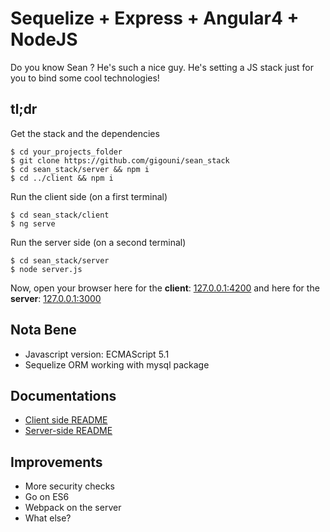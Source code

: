 # Sequelize + Express + Angular4 + NodeJS

Do you know Sean ? He's such a nice guy. He's setting a JS stack just for you to bind some cool technologies!

## tl;dr

Get the stack and the dependencies

```shell
$ cd your_projects_folder
$ git clone https://github.com/gigouni/sean_stack
$ cd sean_stack/server && npm i
$ cd ../client && npm i
``` 

Run the client side (on a first terminal)

```shell
$ cd sean_stack/client
$ ng serve
```

Run the server side (on a second terminal)

```shell
$ cd sean_stack/server
$ node server.js
```

Now, open your browser here for the **client**: [127.0.0.1:4200](http://127.0.0.1:4200) and 
here for the **server**: [127.0.0.1:3000](http://127.0.0.1:3000/api/samples/)

## Nota Bene

* Javascript version: ECMAScript 5.1
* Sequelize ORM working with mysql package

## Documentations

* [Client side README](https://github.com/gigouni/sean_stack/blob/master/client/README.md)
* [Server-side README](https://github.com/gigouni/sean_stack/blob/master/server/README.md)

## Improvements

* More security checks
* Go on ES6
* Webpack on the server
* What else?
